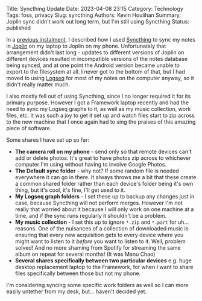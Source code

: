Title: Syncthing Update
Date: 2023-04-08 23:15
Category: Technology
Tags: foss, privacy
Slug: syncthing
Authors: Kevin Houlihan
Summary: Joplin sync didn't work out long term, but I'm still using Syncthing
Status: published

In a [previous instalment][previous], I described how I used [Syncthing][syncthing] to sync my notes in [Joplin][joplin] on my laptop to Joplin on my phone. Unfortunately that arrangement didn't last long - updates to different versions of Joplin on different devices resulted in incompatible versions of the notes database being synced, and at one point the Android version became unable to export to the filesystem at all. I never got to the bottom of that, but I had moved to using [Logseq][logseq] for most of my notes on the computer anyway, so it didn't really matter much.

I also mostly fell out of using Syncthing, since I no longer required it for its primary purpose. However I got a Framework laptop recently and had the need to sync my Logseq graphs to it, as well as my music collection, work files, etc. It was such a joy to get it set up and watch files start to zip across to the new machine that I once again had to sing the praises of this amazing piece of software.

Some shares I have set up so far:

* **The camera roll on my phone** - send only so that remote devices can't add or delete photos. It's great to have photos zip across to whichever computer I'm using without having to involve Google Photos.
* **The Default sync folder** - why not? If some random file is needed everywhere it can go in there. It always throws me a bit that these create a common shared folder rather than each device's folder being it's own thing, but it's cool, it's fine, I'll get used to it.
* **My Logseq graph folders** - I set these up to backup any changes just in case, because Syncthing will not perform merges. However I'm not really that worried about it because I will only work on one machine at a time, and if the sync runs regularly it shouldn't be a problem.
* **My music collection** - I set this up to ignore `*.zip` and `*.part` for uh... reasons. One of the nuisances of a collection of downloaded music is ensuring that every new acquisition gets to every device where you might want to listen to it *before* you want to listen to it. Well, problem solved! And no more shaming from Spotify for streaming the same album on repeat for several months! (It was Manu Chao)
* **Several shares specifically between two particular devices** e.g. huge desktop replacement laptop to the Framework, for when I want to share files specifically between those but not my phone.

I'm considering syncing some specific work folders as well so I can more easily untether from my desk, but... haven't decided yet.

[previous]: {filename}/joplin.md "Previous Joplin & Syncthing post"
[joplin]: https://joplinapp.org/ "Joplin's website"
[syncthing]: https://syncthing.net/ "Syncthing website"
[logseq]: https://logseq.com/ "Logseq website"
